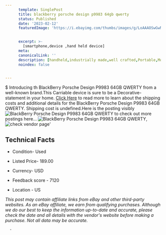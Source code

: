 ```yaml
---
      template: SinglePost
      title: blackberry porsche design p9983 64gb qwerty
      status: Published
      date: '2023-02-12'
      featuredImage: 'https://i.ebayimg.com/thumbs/images/g/LoAAAOSwGwNjZDAe/s-l225.jpg'
       

      excerpt: >-
        [smartphone,device ,hand held device]
      meta:
      canonicalLink: ''
      description: [handheld,industrially made,well crafted,Portable,Mobile,Compact,Convenient,Lightweight,Maneuverable,Man-portable,Miniature,Carriable,Hand-held,Light,Holdable,Transportable,Mobile device,Pocket-sized,On-the-go,Wireless,Cordless,Compact size,Convenient size, smartphone,device ,hand held device]
      noindex: false
      

---
```

$
      Introducing th BlackBerry Porsche Design P9983 64GB QWERTY from a well-known brand.This Carriable device  is sure to be a Decorative-statement in your home. [Click Here](https://www.ebay.com/itm/275621703282?hash=item402c556e72%3Ag%3ALoAAAOSwGwNjZDAe&mkevt=1&mkcid=1&mkrid=711-53200-19255-0&campid=%253CePNCampaignId%253E&customid=%253CreferenceId%253E&toolid=10049) to read more to learn about the shipping costs and additional details for the BlackBerry Porsche Design P9983 64GB QWERTY. Shipping cost is undefined.Here is the posting visibly ![BlackBerry Porsche Design P9983 64GB QWERTY](https://i.ebayimg.com/thumbs/images/g/LoAAAOSwGwNjZDAe/s-l225.jpg) to check out more postings here... ![BlackBerry Porsche Design P9983 64GB QWERTY](https://i.ebayimg.com/images/g/LoAAAOSwGwNjZDAe/s-l1600.jpg), ![check vendor page](https://origin-galleryplus.ebayimg.com/ws/web/275621703282_2_0_1/225x225.jpg,https://origin-galleryplus.ebayimg.com/ws/web/275621703282_3_0_1/225x225.jpg,https://origin-galleryplus.ebayimg.com/ws/web/275621703282_4_0_1/225x225.jpg,https://origin-galleryplus.ebayimg.com/ws/web/275621703282_5_0_1/225x225.jpg,https://origin-galleryplus.ebayimg.com/ws/web/275621703282_6_0_1/225x225.jpg,https://origin-galleryplus.ebayimg.com/ws/web/275621703282_7_0_1/225x225.jpg,https://origin-galleryplus.ebayimg.com/ws/web/275621703282_8_0_1/225x225.jpg,https://origin-galleryplus.ebayimg.com/ws/web/275621703282_9_0_1/225x225.jpg)'

      

 ## Technical Facts 



     
      

 - Condition- Used 


      

 - Listed Price- 189.00 


      

 - Currency- USD 


      

 - Feedback score - 7120 


      

 - Location - US 


      
      

 *_This post may contain affiliate links from eBay and other third-party websites. As an eBay affiliate, we earn from qualifying purchases. Although we do our best to keep the information up-to-date and accurate, please check the date and all details with the vendor's website before making a purchase. Not all data may be accurate._*




      -
